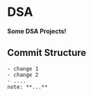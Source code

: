 # DSA

**Some DSA Projects!**

## Commit Structure

```Commit:
- change 1
- change 2
- ....
note: **...**
```
